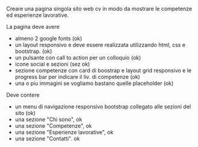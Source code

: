 Creare una pagina singola sito web cv in modo da mostrare le competenze ed esperienze lavorative.

La pagina deve avere 
- almeno 2 google fonts (ok)
- un layout responsivo e deve essere realizzata utilizzando html, css e bootstrap. (ok)
- un pulsante con call to action per un colloquio (ok)
- icone social e sezioni (sez ok)
- sezione competenze con card di boostrap e layout grid responsivo e le progress bar per indicare il liv. di competenze (ok)
- una o piu immagini se vogliamo bastano quelle placeholder (ok)

Deve contere 
- un menu di navigazione responsivo bootstrap collegato alle sezioni del sito (ok)
- una sezione "Chi sono", ok
- una sezione "Competenze", ok 
- una sezione "Esperienze lavorative", ok
- una sezione "Contatti". ok



